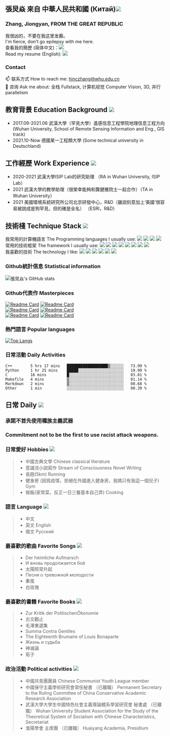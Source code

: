 ## 張炅焱 來自 中華人民共和國 (Китай)<img src="https://cdn.emojidex.com/emoji/xhdpi/%E4%B8%AD%E5%9B%BD%E5%9B%BD%E6%97%97.png?1417130677"/>
### Zhang, Jiongyan, FROM THE GREAT REPUBLIC 
我很凶的，不要在我这里发癫。  
I'm fierce, don't go epilepsy with me here.  
查看我的簡歷 (简体中文)：<a href="簡歷-新.pdf"><img src="https://img.shields.io/badge/简历-CN-brightgreen"/></a>  
Read my resume (English): <a href="RESEME_NEW.pdf"><img src="https://img.shields.io/badge/简历-EN-yellowgreen"/></a>  
### Contact 
📫 联系方式 How to reach me: hinczhang@whu.edu.cn  
💬 咨询 Ask me about: 全栈 Fullstack, 计算机视觉 Computer Vision, 3D, 并行 parallelism  
## 教育背景 Education Background <img src="https://img.shields.io/badge/教育-Education-brightgreen"/>
- 2017.09-2021.06 武漢大學（罕見大學）遙感信息工程學院地理信息工程方向 (Wuhan University, School of Remote Sensing Information and Eng., GIS track)  
- 2021.10-Now 德國某一工程類大學 (Some technical university in Deutschland)
## 工作經歷 Work Experience <img src="https://img.shields.io/badge/工作-Work-orange"/>
- 2020-2021 武漢大學ISIP Lab的研究助理 （RA in Wuhan University, ISIP Lab）  
- 2021 武漢大學的教學助理（很榮幸能夠和龔健雅院士一起合作）（TA in Wuhan University）
- 2021 美國環境系統研究所公司北京研發中心，R&D（雖説刻意加上‘美國’很容易被説成是狗罕見，但的確是全名） （ESRI，R&D）
## 技術棧 Technique Stack <img src="https://img.shields.io/badge/Techniques-v1.0.0-red"/>
我常用的計算機語言 The Programming languages I usually use: <img src="https://img.shields.io/badge/Language-Javascript-green"/>
<img src="https://img.shields.io/badge/Language-C++-green"/>
<img src="https://img.shields.io/badge/Language-Java-green"/>
<img src="https://img.shields.io/badge/Language-Python-green"/>  
常用的技術框架 The framework I usually use: <img src="https://img.shields.io/badge/Stack-Vue-red"/>
<img src="https://img.shields.io/badge/Stack-Android-red"/>
<img src="https://img.shields.io/badge/Stack-OpenCV-red"/>
<img src="https://img.shields.io/badge/Stack-Hadoop-red"/>
<img src="https://img.shields.io/badge/Stack-MPI/OpenMP-red"/>
<img src="https://img.shields.io/badge/Stack-QT-red"/>
<img src="https://img.shields.io/badge/Stack-CUDA-red"/>
<img src="https://img.shields.io/badge/Stack-MFC-red"/>  
我喜歡的技術 The technology I like: <img src="https://img.shields.io/badge/Tech-3D-blue"/>
<img src="https://img.shields.io/badge/Tech-DataScience-blue"/>
<img src="https://img.shields.io/badge/Tech-DeepLearning-blue"/>
<img src="https://img.shields.io/badge/Tech-Modelling-blue"/>
<img src="https://img.shields.io/badge/Tech-CV-blue"/>
<img src="https://img.shields.io/badge/Tech-ImageProcessing-blue"/>
<!--
**hinczhang/hinczhang** is a ✨ _special_ ✨ repository because its `README.md` (this file) appears on your GitHub profile.

Here are some ideas to get you started:

- 🔭 I’m currently working on ...
- 🌱 I’m currently learning ...
- 👯 I’m looking to collaborate on ...
- 🤔 I’m looking for help with ...
- 💬 Ask me about ...
- 📫 How to reach me: ...
- 😄 Pronouns: ...
- ⚡ Fun fact: ...
-->
### Github統計信息 Statistical information
![張炅焱's GitHub stats](https://github-readme-stats.vercel.app/api?username=hinczhang&show_icons=true&theme=vue)  
### Github代表作 Masterpieces
[![Readme Card](https://github-readme-stats.vercel.app/api/pin/?username=hinczhang&repo=3D-Scanning-and-Motion-Capture&theme=swift&layout=compact)](https://github.com/hinczhang/3D-Scanning-and-Motion-Capture)
[![Readme Card](https://github-readme-stats.vercel.app/api/pin/?username=hinczhang&repo=INF560&theme=buefy)](https://github.com/hinczhang/INF560)  
[![Readme Card](https://github-readme-stats.vercel.app/api/pin/?username=hinczhang&repo=GeoRecorder)](https://github.com/hinczhang/GeoRecorder)
[![Readme Card](https://github-readme-stats.vercel.app/api/pin/?username=hinczhang&repo=Graduate-Thesis&theme=graywhite)](https://github.com/hinczhang/Graduate-Thesis)  
[![Readme Card](https://github-readme-stats.vercel.app/api/pin/?username=hinczhang&repo=OSPyQGIS&theme=vue)](https://github.com/hinczhang/OSPyQGIS)
[![Readme Card](https://github-readme-stats.vercel.app/api/pin/?username=hinczhang&repo=ObjectRec&theme=swift)](https://github.com/hinczhang/ObjectRec)
### 熱門語言 Popular languages
[![Top Langs](https://github-readme-stats.vercel.app/api/top-langs/?username=hinczhang)](https://github.com/hinczhang/github-readme-stats)
### 日常活動 Daily Activities
<!--START_SECTION:waka-->

```text
C++        5 hrs 17 mins   ██████████████████▒░░░░░░   73.99 %
Python     1 hr 25 mins    █████░░░░░░░░░░░░░░░░░░░░   19.99 %
C          16 mins         █░░░░░░░░░░░░░░░░░░░░░░░░   03.81 %
Makefile   4 mins          ▒░░░░░░░░░░░░░░░░░░░░░░░░   01.14 %
Markdown   2 mins          ▒░░░░░░░░░░░░░░░░░░░░░░░░   00.68 %
Other      1 min           ░░░░░░░░░░░░░░░░░░░░░░░░░   00.39 %
```

<!--END_SECTION:waka-->
## 日常 Daily <img src="https://img.shields.io/badge/%E6%97%A5%E5%B8%B8-daily-blue"/>
### 承諾不首先使用種族主義武器
### Commitment not to be the first to use racist attack weapons.
### 日常愛好 Hobbies <img src="https://img.shields.io/badge/hobby-favorite-brightgreen"/>
> - 中國古典文學 Chinese classical literature  
> - 意識流小説寫作 Stream of Consciousness Novel Writing  
> - 長跑(5km) Running
> - 健身房 (因爲疫情，拒絕在外國進入健身房，我媽只有我這一個兒子) Gym
> - 做飯(家常菜，反正一日三餐基本自己弄) Cooking  
### 語言 Language <img src="https://img.shields.io/badge/language-use-orange"/>
> - 中文  
> - 英文 English  
> - 俄文 Русский  
### 最喜歡的歌曲 Favorite Songs <img src="https://img.shields.io/badge/song-favorite-lightgrey"/>
> - Der heimliche Aufmarsch  
> - И вновь продолжается бой  
> - 太陽照常升起  
> - Песня о тревожной молодости  
> - 秦風  
> - 白玫瑰  
### 最喜歡的書籍 Favorite Books <img src="https://img.shields.io/badge/book-favorite-green"/>
> - Zur Kritik der PolitischenÖkonomie  
> - 古文觀止  
> - 毛澤東選集  
> - Summa Contra Gentiles  
> - The Eighteenth Brumaire of Louis Bonaparte  
> - Жизнь и судьба
> - 神滅論
> - 荀子
### 政治活動 Political activities <img src="https://img.shields.io/badge/activity-politics-yellowgreen"/>
> - 中國共青團團員 Chinese Communist Youth League member  
> - 中國保守主義學術研究會常任秘書 （已離職） Permanent Secretary to the Ruling Committee of China Conservative Academic Research Association  
> - 武漢大學大學生中國特色社會主義理論體系學習研究會 秘書處 （已離職） Wuhan University Student Association for the Study of the Theoretical System of Socialism with Chinese Characteristics, Secretariat  
> - 淮陽學會 主席團 （已離職） Huaiyang Academia, Presidium  

